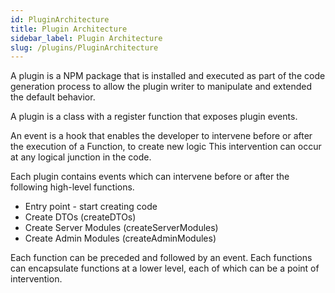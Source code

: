 ```yaml
---
id: PluginArchitecture
title: Plugin Architecture
sidebar_label: Plugin Architecture
slug: /plugins/PluginArchitecture
---
```


A plugin is a NPM package that is installed and executed as part of the code generation process to allow the plugin writer to manipulate and extended the default behavior.

A plugin is a class with a register function that exposes plugin events.

An event is a hook that enables the developer to intervene before or after the execution of a Function, to create new logic This intervention can occur at any logical junction in the code.

Each plugin contains events which can intervene before or after the following high-level functions.

- Entry point - start creating code
- Create DTOs (createDTOs)
- Create Server Modules (createServerModules)
- Create Admin Modules (createAdminModules)

Each function can be preceded and followed by an event. Each functions can encapsulate functions at a lower level, each of which can be a point of intervention.
